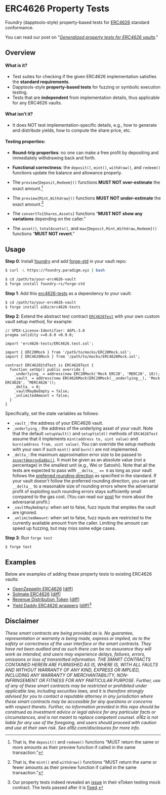 # ERC4626 Property Tests

Foundry (dapptools-style) property-based tests for [ERC4626] standard conformance.

[ERC4626]: https://eips.ethereum.org/EIPS/eip-4626

You can read our post on "_[Generalized property tests for ERC4626 vaults][post]_."

[post]: https://a16zcrypto.com/generalized-property-tests-for-erc4626-vaults

## Overview

#### What is it?

- Test suites for checking if the given ERC4626 implementation satisfies the **standard requirements**.
- Dapptools-style **property-based tests** for fuzzing or symbolic execution testing.
- Tests that are **independent** from implementation details, thus applicable for any ERC4626 vaults.

#### What isn’t it?

- It does NOT test implementation-specific details, e.g., how to generate and distribute yields, how to compute the share price, etc.

#### Testing properties:

- **Round-trip properties**: no one can make a free profit by depositing and immediately withdrawing back and forth.

- **Functional correctness**: the `deposit()`, `mint()`, `withdraw()`, and `redeem()` functions update the balance and allowance properly.

- The `preview{Deposit,Redeem}()` functions **MUST NOT over-estimate** the exact amount.[^1]

[^1]: That is, the `deposit()` and `redeem()` functions “MUST return the same or more amounts as their preview function if called in the same transaction.”

- The `preview{Mint,Withdraw}()` functions **MUST NOT under-estimate** the exact amount.[^2]

[^2]: That is, the `mint()` and `withdraw()` functions “MUST return the same or fewer amounts as their preview function if called in the same transaction.”

- The `convertTo{Shares,Assets}` functions “**MUST NOT show any variations** depending on the caller.”

- The `asset()`, `totalAssets()`, and `max{Deposit,Mint,Withdraw,Redeem}()` functions “**MUST NOT revert**.”

## Usage

**Step 0**: Install [foundry] and add [forge-std] in your vault repo:

```bash
$ curl -L https://foundry.paradigm.xyz | bash

$ cd /path/to/your-erc4626-vault
$ forge install foundry-rs/forge-std
```

[foundry]: https://getfoundry.sh/
[forge-std]: https://github.com/foundry-rs/forge-std

**Step 1**: Add this [erc4626-tests] as a dependency to your vault:

```bash
$ cd /path/to/your-erc4626-vault
$ forge install a16z/erc4626-tests
```

[erc4626-tests]: https://github.com/a16z/erc4626-tests

**Step 2**: Extend the abstract test contract [`ERC4626Test`](ERC4626.test.sol) with your own custom vault setup method, for example:

```solidity
// SPDX-License-Identifier: AGPL-3.0
pragma solidity >=0.8.0 <0.9.0;

import 'erc4626-tests/ERC4626.test.sol';

import { ERC20Mock } from '/path/to/mocks/ERC20Mock.sol';
import { ERC4626Mock } from '/path/to/mocks/ERC4626Mock.sol';

contract ERC4626StdTest is ERC4626Test {
  function setUp() public override {
    _underlying_ = address(new ERC20Mock('Mock ERC20', 'MERC20', 18));
    _vault_ = address(new ERC4626Mock(ERC20Mock(__underlying__), 'Mock ERC4626', 'MERC4626'));
    _delta_ = 0;
    _vaultMayBeEmpty = false;
    _unlimitedAmount = false;
  }
}
```

Specifically, set the state variables as follows:

- `_vault_`: the address of your ERC4626 vault.
- `_underlying_`: the address of the underlying asset of your vault. Note that the default `setupVault()` and `setupYield()` methods of `ERC4626Test` assume that it implements `mint(address to, uint value)` and `burn(address from, uint value)`. You can override the setup methods with your own if such `mint()` and `burn()` are not implemented.
- `_delta_`: the maximum approximation error size to be passed to [`assertApproxEqAbs()`]. It must be given as an absolute value (not a percentage) in the smallest unit (e.g., Wei or Satoshi). Note that all the tests are expected to pass with `__delta__ == 0` as long as your vault follows the [preferred rounding direction] as specified in the standard. If your vault doesn't follow the preferred rounding direction, you can set `__delta__` to a reasonable size of rounding errors where the adversarial profit of exploiting such rounding errors stays sufficiently small compared to the gas cost. (You can read our [post] for more about the adversarial profit.)
- `_vaultMayBeEmpty`: when set to false, fuzz inputs that empties the vault are ignored.
- `_unlimitedAmount`: when set to false, fuzz inputs are restricted to the currently available amount from the caller. Limiting the amount can speed up fuzzing, but may miss some edge cases.

[`assertApproxEqAbs()`]: https://book.getfoundry.sh/reference/forge-std/assertApproxEqAbs
[preferred rounding direction]: https://eips.ethereum.org/EIPS/eip-4626#security-considerations

**Step 3**: Run `forge test`

```
$ forge test
```

## Examples

Below are examples of adding these property tests to existing ERC4626 vaults:

- [OpenZeppelin ERC4626] [[diff](https://github.com/daejunpark/openzeppelin-contracts/pull/1/files)]
- [Solmate ERC4626] [[diff](https://github.com/daejunpark/solmate/pull/1/files)]
- [Revenue Distribution Token] [[diff](https://github.com/daejunpark/revenue-distribution-token/pull/1/files)]
- [Yield Daddy ERC4626 wrappers] [[diff](https://github.com/daejunpark/yield-daddy/pull/1/files)][^bug]

[OpenZeppelin ERC4626]: https://github.com/OpenZeppelin/openzeppelin-contracts/blob/a1948250ab8c441f6d327a65754cb20d2b1b4554/contracts/token/ERC20/extensions/ERC4626.sol
[Solmate ERC4626]: https://github.com/transmissions11/solmate/blob/c2594bf4635ad773a8f4763e20b7e79582e41535/src/mixins/ERC4626.sol
[Revenue Distribution Token]: https://github.com/maple-labs/revenue-distribution-token/blob/be9592fd72bfa7142a217507f2d5500a7856329e/contracts/RevenueDistributionToken.sol
[Yield Daddy ERC4626 wrappers]: https://github.com/timeless-fi/yield-daddy

[^bug]: Our property tests indeed revealed an [issue](https://github.com/timeless-fi/yield-daddy/issues/7) in their eToken testing mock contract. The tests passed after it is [fixed](https://github.com/daejunpark/yield-daddy/commit/721cf4bd766805fd409455434aa5fd1a9b2df25c).

## Disclaimer

_These smart contracts are being provided as is. No guarantee, representation or warranty is being made, express or implied, as to the safety or correctness of the user interface or the smart contracts. They have not been audited and as such there can be no assurance they will work as intended, and users may experience delays, failures, errors, omissions or loss of transmitted information. THE SMART CONTRACTS CONTAINED HEREIN ARE FURNISHED AS IS, WHERE IS, WITH ALL FAULTS AND WITHOUT WARRANTY OF ANY KIND, EXPRESS OR IMPLIED, INCLUDING ANY WARRANTY OF MERCHANTABILITY, NON-INFRINGEMENT OR FITNESS FOR ANY PARTICULAR PURPOSE. Further, use of any of these smart contracts may be restricted or prohibited under applicable law, including securities laws, and it is therefore strongly advised for you to contact a reputable attorney in any jurisdiction where these smart contracts may be accessible for any questions or concerns with respect thereto. Further, no information provided in this repo should be construed as investment advice or legal advice for any particular facts or circumstances, and is not meant to replace competent counsel. a16z is not liable for any use of the foregoing, and users should proceed with caution and use at their own risk. See a16z.com/disclosures for more info._
